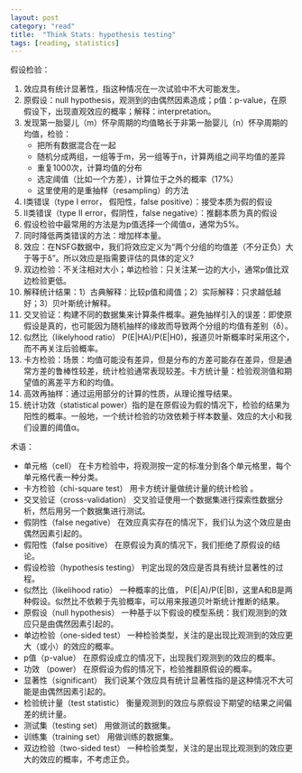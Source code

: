 ```yaml
---
layout: post
category: "read"
title:  "Think Stats: hypothesis testing"
tags: [reading, statistics]
---
```


假设检验：

1. 效应具有统计显著性，指这种情况在一次试验中不大可能发生。
2. 原假设：null hypothesis，观测到的由偶然因素造成；p值：p-value，在原假设下，出现直观效应的概率；解释：interpretation。
3. 发现第一胎婴儿（m）怀孕周期的均值略长于非第一胎婴儿（n）怀孕周期的均值，检验：
   - 把所有数据混合在一起
   - 随机分成两组，一组等于m，另一组等于n，计算两组之间平均值的差异
   - 重复1000次，计算均值的分布
   - 选定阈值（比如一个方差），计算位于之外的概率（17%）
   - 这里使用的是重抽样（resampling）的方法
4. I类错误（type I error， 假阳性，false positive）：接受本质为假的假设
5. II类错误（type II error，假阴性，false negative）：推翻本质为真的假设
6. 假设检验中最常用的方法是为p值选择一个阈值α，通常为5%。
7. 同时降低两类错误的方法：增加样本量。
8. 效应：在NSFG数据中，我们将效应定义为“两个分组的均值差（不分正负）大于等于δ”。所以效应是指需要评估的具体的定义?
9. 双边检验：不关注相对大小；单边检验：只关注某一边的大小，通常p值比双边检验更低。
10. 解释统计结果：1）古典解释：比较p值和阈值；2）实际解释：只求越低越好；3）贝叶斯统计解释。
11. 交叉验证：构建不同的数据集来计算条件概率。避免抽样引入的误差：即使原假设是真的，也可能因为随机抽样的缘故而导致两个分组的均值有差别（δ）。
12. 似然比（likelyhood ratio） P(E|HA)/P(E|H0)，报道贝叶斯概率时采用这个，而不再关注后验概率。
13. 卡方检验：场景：均值可能没有差异，但是分布的方差可能存在差异，但是通常方差的鲁棒性较差，统计检验通常表现较差。卡方统计量：检验观测值和期望值的离差平方和的均值。
14. 高效再抽样：通过运用部分的计算的性质，从理论推导结果。
15. 统计功效（statistical power）指的是在原假设为假的情况下，检验的结果为阳性的概率。一般地，一个统计检验的功效依赖于样本数量、效应的大小和我们设置的阈值α。

术语：

* 单元格（cell） 在卡方检验中，将观测按一定的标准分到各个单元格里，每个单元格代表一种分类。
* 卡方检验（chi-square test） 用卡方统计量做统计量的统计检验 。
* 交叉验证（cross-validation） 交叉验证使用一个数据集进行探索性数据分析，然后用另一个数据集进行测试。
* 假阴性（false negative） 在效应真实存在的情况下，我们认为这个效应是由偶然因素引起的。
* 假阳性（false positive） 在原假设为真的情况下，我们拒绝了原假设的结论。
* 假设检验（hypothesis testing） 判定出现的效应是否具有统计显著性的过程。
* 似然比（likelihood ratio） 一种概率的比值， P(E|A)/P(E|B)，这里A和B是两种假设。似然比不依赖于先验概率，可以用来报道贝叶斯统计推断的结果。
* 原假设（null hypothesis） 一种基于以下假设的模型系统：我们观测到的效应只是由偶然因素引起的。
* 单边检验（one-sided test） 一种检验类型，关注的是出现比观测到的效应更大（或小）的效应的概率。
* p值（p-value） 在原假设成立的情况下，出现我们观测到的效应的概率。
* 功效 （power） 在原假设为假的情况下，检验推翻原假设的概率。
* 显著性（significant） 我们说某个效应具有统计显著性指的是这种情况不大可能是由偶然因素引起的。
* 检验统计量（test statistic） 衡量观测到的效应与原假设下期望的结果之间偏差的统计量。
* 测试集（testing set） 用做测试的数据集。
* 训练集（training set） 用做训练的数据集。
* 双边检验（two-sided test） 一种检验类型，关注的是出现比观测到的效应更大的效应的概率，不考虑正负。